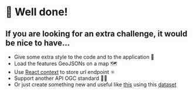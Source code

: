 # 🥳 Well done!

## If you are looking for an extra challenge, it would be nice to have...
* Give some extra style to the code and to the application 💌 
* Load the features GeoJSONs on a map 🗺️
* Use [React context](https://reactjs.org/docs/context.html) to store url endpoint ⚛️
* Support another API OGC standard 🏄‍♀️
* Or just create something new and useful like [this](https://ivaucher.byteroad.net) using this [dataset](https://features.byteroad.net/collections/gas_stations)

